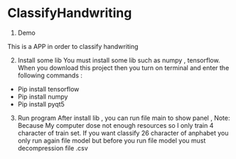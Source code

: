 # ClassifyHandwriting

1. Demo



This is a APP in order to classify handwriting 


2. Install some lib 
You must install some lib such as numpy , tensorflow. When you  download this project then you turn on terminal and enter the following commands :
- Pip install tensorflow
- Pip install numpy
- Pip install pyqt5

3. Run program
After install lib , you can run file main to show panel , Note: Because My computer dose not enough resources so I only train 4 character of train set. If you want classify 26 character of anphabet you only run again file model but before you run file model you must decompression file .csv 
	


